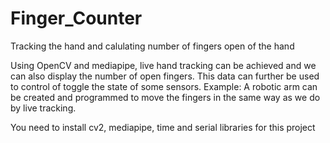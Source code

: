 # Finger_Counter
Tracking the hand and calulating number of fingers open of the hand


Using OpenCV and mediapipe, live hand tracking can be achieved and we can also display the number of open fingers. 
This data can further be used to control of toggle the state of some sensors.
Example: A robotic arm can be created and programmed to move the fingers in the same way as we do by live tracking.

You need to install cv2, mediapipe, time and serial libraries for this project
